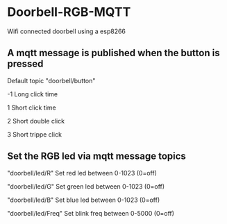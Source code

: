 # Doorbell-RGB-MQTT

Wifi connected doorbell using a esp8266




## A mqtt message is published when the button is pressed
Default topic "doorbell/button"

-1   Long click time

 1   Short click time
 
 2   Short double click
 
 3   Short trippe click
 

## Set the RGB led via mqtt message topics

"doorbell/led/R"        Set red led between 0-1023 (0=off)

"doorbell/led/G"        Set green led between 0-1023 (0=off)

"doorbell/led/B"        Set blue led between 0-1023 (0=off)

"doorbell/led/Freq"     Set blink freq between 0-5000  (0=off)
